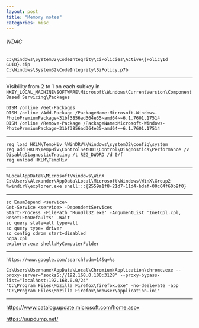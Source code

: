 ```yaml
---
layout: post
title: "Memory notes"
categories: misc
---
```


###### WDAC
```
C:\Windows\System32\CodeIntegrity\CiPolicies\Active\{PolicyId GUID}.cip
C:\Windows\System32\CodeIntegrity\SiPolicy.p7b
```
---
Visibility from 2 to 1 on each subkey in `HKEY_LOCAL_MACHINE\SOFTWARE\Microsoft\Windows\CurrentVersion\Component Based Servicing\Packages`
```
DISM /online /Get-Packages
DISM /online /Add-Package /PackageName:Microsoft-Windows-PhotoPremiumPackage~31bf3856ad364e35~amd64~~6.1.7601.17514
DISM /online /Remove-Package /PackageName:Microsoft-Windows-PhotoPremiumPackage~31bf3856ad364e35~amd64~~6.1.7601.17514
```
---
```
reg load HKLM\TempHiv %WinDRV%\Windows\system32\config\system
reg add HKLM\TempHiv\ControlSet001\Control\Diagnostics\Performance /v DisableDiagnosticTracing /t REG_DWORD /d 0/f
reg unload HKLM\TempHiv
```
---
```
%LocalAppData%\Microsoft\Windows\WinX
C:\Users\Alexander\AppData\Local\Microsoft\Windows\WinX\Group2
%windir%\explorer.exe shell:::{2559a1f8-21d7-11d4-bdaf-00c04f60b9f0}
```
---
```
sc EnumDepend <service>
Get-Service <service> -DependentServices
Start-Process -FilePath 'RunDll32.exe' -ArgumentList 'InetCpl.cpl, ResetIEtoDefaults' -Wait
sc query state=all type=all
sc query type= driver
sc config cdrom start=disabled
ncpa.cpl
explorer.exe shell:MyComputerFolder
```
---
`https://www.google.com/search?udm=14&q=%s`
```
C:\Users\Username\AppData\Local\Chromium\Application\chrome.exe --proxy-server="socks5://192.168.0.100:3128" --proxy-bypass-list="localhost;192.168.0.0/24"
"C:\Program Files\Mozilla Firefox\firefox.exe" -no-deelevate -app "C:\Program Files\Mozilla Firefox\browser\application.ini"
```
---
https://www.catalog.update.microsoft.com/home.aspx

https://uupdump.net/
